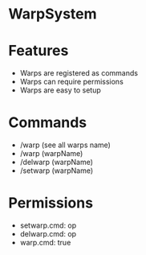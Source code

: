 # WarpSystem

# Features
- Warps are registered as commands
- Warps can require permissions
- Warps are easy to setup

# Commands
- /warp (see all warps name) 
- /warp (warpName)
- /delwarp (warpName)
- /setwarp (warpName)

# Permissions
- setwarp.cmd: op
- delwarp.cmd: op
- warp.cmd: true

